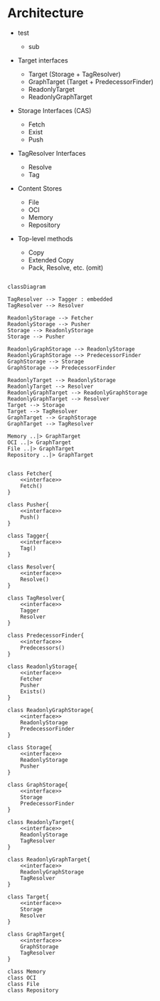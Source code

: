 # Architecture

- test
    - sub 

- Target interfaces
    - Target (Storage + TagResolver)
    - GraphTarget (Target + PredecessorFinder)
    - ReadonlyTarget
    - ReadonlyGraphTarget

- Storage Interfaces (CAS)
    - Fetch
    - Exist
    - Push

- TagResolver Interfaces
    - Resolve
    - Tag

- Content Stores
    - File
    - OCI
    - Memory
    - Repository

- Top-level methods
    - Copy
    - Extended Copy
    - Pack, Resolve, etc. (omit)

```mermaid

classDiagram

TagResolver --> Tagger : embedded
TagResolver --> Resolver

ReadonlyStorage --> Fetcher
ReadonlyStorage --> Pusher
Storage --> ReadonlyStorage
Storage --> Pusher

ReadonlyGraphStorage --> ReadonlyStorage
ReadonlyGraphStorage --> PredecessorFinder
GraphStorage --> Storage
GraphStorage --> PredecessorFinder

ReadonlyTarget --> ReadonlyStorage
ReadonlyTarget --> Resolver
ReadonlyGraphTarget --> ReadonlyGraphStorage
ReadonlyGraphTarget --> Resolver
Target --> Storage
Target --> TagResolver
GraphTarget --> GraphStorage
GraphTarget --> TagResolver

Memory ..|> GraphTarget
OCI ..|> GraphTarget
File ..|> GraphTarget
Repository ..|> GraphTarget


class Fetcher{
    <<interface>>
    Fetch()
}

class Pusher{
    <<interface>>
    Push()
}

class Tagger{
    <<interface>>
    Tag()
}

class Resolver{
    <<interface>>
    Resolve()
}

class TagResolver{
    <<interface>>
    Tagger
    Resolver
}

class PredecessorFinder{
    <<interface>>
    Predecessors()
}

class ReadonlyStorage{
    <<interface>>
    Fetcher
    Pusher
    Exists()
}

class ReadonlyGraphStorage{
    <<interface>>
    ReadonlyStorage
    PredecessorFinder
}

class Storage{
    <<interface>>
    ReadonlyStorage
    Pusher
}

class GraphStorage{
    <<interface>>
    Storage
    PredecessorFinder
}

class ReadonlyTarget{
    <<interface>>
    ReadonlyStorage
    TagResolver
}

class ReadonlyGraphTarget{
    <<interface>>
    ReadonlyGraphStorage
    TagResolver
}

class Target{
    <<interface>>
    Storage
    Resolver
}

class GraphTarget{
    <<interface>>
    GraphStorage
    TagResolver
}

class Memory
class OCI
class File
class Repository


```